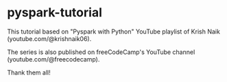 # pyspark-tutorial

This tutorial based on "Pyspark with Python" YouTube playlist of Krish Naik (youtube.com/@krishnaik06).

The series is also published on freeCodeCamp's YouTube channel (youtube.com/@freecodecamp).

Thank them all!
